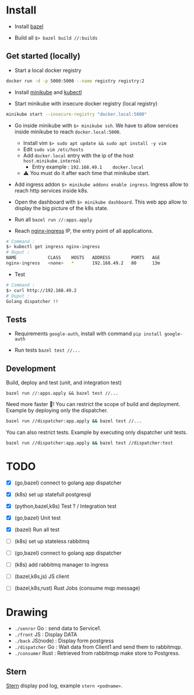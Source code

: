 # Install

- Install [bazel](https://docs.bazel.build/versions/master/install.html)

- Build all `$> bazel build //:builds`

## Get started (locally)

- Start a local docker registry
```bash
docker run -d -p 5000:5000 --name registry registry:2
```

- Install [minikube](https://minikube.sigs.k8s.io/docs/start/) and [kubectl](https://kubernetes.io/docs/tasks/tools/install-kubectl/)

- Start minikube with insecure docker registry (local registry)
```bash
minikube start --insecure-registry "docker.local:5000"
```
- Go inside minikube with `$> minikube ssh`. We have to allow services inside minikube to reach `docker.local:5000`.
  - Install vim `$> sudo apt update && sudo apt install -y vim`
  - Edit `sudo vim /etc/hosts`
  - Add `docker.local` entry with the ip of the host `host.minikube.internal`
    - Entry example : `192.168.49.1    docker.local`
  - ⚠️ You must do it after each time that minikube start.

- Add ingress addon `$> minikube addons enable ingress`. Ingress allow to reach http services inside k8s.

- Open the dashboard with `$> minikube dashboard`. This web app allow to display the big picture of the k8s state.

- Run all `bazel run //:apps.apply`

- Reach [nginx-ingress](./ingress.yaml) IP, the entry point of all applications.

```bash
# Command :
$> kubectl get ingress nginx-ingress
# Ouput : 
NAME            CLASS    HOSTS   ADDRESS        PORTS   AGE
nginx-ingress   <none>   *       192.168.49.2   80      13m
``` 

- Test 
```bash
# Command :
$> curl http://192.168.49.2
# Ouput : 
Golang dispatcher !!
```


## Tests

- Requirements `google-auth`, install with command `pip install google-auth`

- Run tests `bazel test //...`


## Development

Build, deploy and test (unit, and integration test)
```
bazel run //:apps.apply && bazel test //...
```

Need more faster 🚀! You can restrict the scope of build and deployment.
Example by deploying only the dispatcher.
```bash
bazel run //dispatcher:app.apply && bazel test //...
```
You can also restrict tests.
Example by executing only dispatcher unit tests.
```bash
bazel run //dispatcher:app.apply && bazel test //dispatcher:test
```

# TODO

- [X] (go,bazel) connect to golang app dispatcher
- [X] (k8s) set up statefull postgresql

- [x] (python,bazel,k8s) Test ? / Integration test
- [x] (go,bazel) Unit test
- [x] (bazel) Run all test

- [ ] (k8s) set up stateless rabbitmq
- [ ] (go,bazel) connect to golang app dispatcher
- [ ] (k8s) add rabbitmq manager to ingress

- [ ] (bazel,k8s,js) JS client
- [ ] (bazel,k8s,rust) Rust Jobs (consume mqp message)

# Drawing

- `./senror` Go :  send data to Service1.
- `./front` JS : Display DATA
- `./back` JS(node) : Display form postgress
- `./dispatcher` Go : Wait data from Client1 and send them to rabbitmqp.
- `./consumer` Rust : Retrieved from rabbitmqp make store to Postgress.

## Stern

[Stern](https://github.com/wercker/stern) display pod log, example `stern <podname>`.

